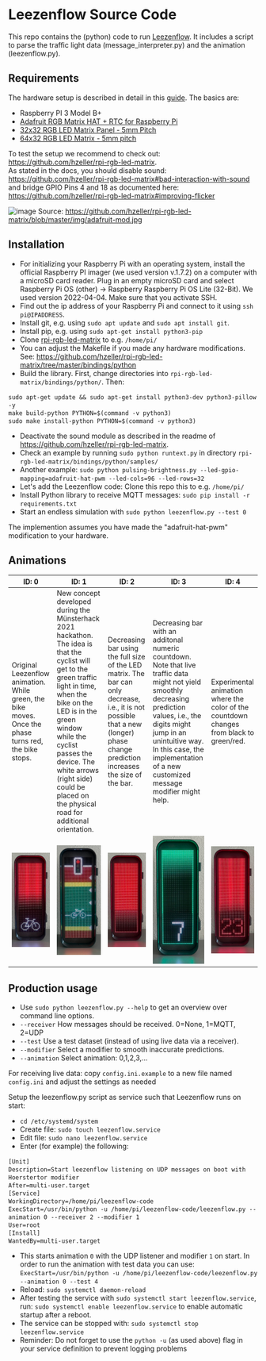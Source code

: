 # Leezenflow Source Code

This repo contains the (python) code to run [Leezenflow](https://github.com/bCyberGmbH/leezenflow-doku). It includes a script to parse the traffic light data (message_interpreter.py) and the animation (leezenflow.py).

## Requirements

The hardware setup is described in detail in this [guide](https://github.com/bCyberGmbH/leezenflow-doku/blob/main/case.md).
The basics are:
- Raspberry PI 3 Model B+
- [Adafruit RGB Matrix HAT + RTC for Raspberry Pi](https://www.adafruit.com/product/2345)
- [32x32 RGB LED Matrix Panel - 5mm Pitch](https://www.adafruit.com/product/2026)
- [64x32 RGB LED Matrix - 5mm pitch](https://www.adafruit.com/product/2277)

To test the setup we recommend to check out: https://github.com/hzeller/rpi-rgb-led-matrix. \
As stated in the docs, you should disable sound: https://github.com/hzeller/rpi-rgb-led-matrix#bad-interaction-with-sound
and bridge GPIO Pins 4 and 18 as documented here: https://github.com/hzeller/rpi-rgb-led-matrix#improving-flicker

![image](https://user-images.githubusercontent.com/66736282/131323333-051d12f2-3675-4559-b143-b1451a63ec5d.png)
Source: https://github.com/hzeller/rpi-rgb-led-matrix/blob/master/img/adafruit-mod.jpg

## Installation
- For initializing your Raspberry Pi with an operating system, install the official Raspberry PI imager (we used version v.1.7.2) on a computer with a microSD card reader. Plug in an empty microSD card and select Raspberry Pi OS (other) -> Raspberry Raspberry Pi OS Lite (32-Bit). We used version 2022-04-04. Make sure that you activate SSH.
- Find out the ip address of your Raspberry Pi and connect to it using `ssh pi@IPADDRESS`.
- Install git, e.g. using `sudo apt update` and `sudo apt install git`.
- Install pip, e.g. using `sudo apt-get install python3-pip`
- Clone [rpi-rgb-led-matrix](https://github.com/hzeller/rpi-rgb-led-matrix) to e.g. `/home/pi/`
- You can adjust the Makefile if you made any hardware modifications. See: https://github.com/hzeller/rpi-rgb-led-matrix/tree/master/bindings/python 
- Build the library. First, change directories into `rpi-rgb-led-matrix/bindings/python/`. Then:
```
sudo apt-get update && sudo apt-get install python3-dev python3-pillow -y
make build-python PYTHON=$(command -v python3)
sudo make install-python PYTHON=$(command -v python3)
```
- Deactivate the sound module as described in the readme of https://github.com/hzeller/rpi-rgb-led-matrix.
- Check an example by running `sudo python runtext.py` in directory `rpi-rgb-led-matrix/bindings/python/samples/`
- Another example: `sudo python pulsing-brightness.py --led-gpio-mapping=adafruit-hat-pwm --led-cols=96 --led-rows=32`
- Let's add the Leezenflow code: Clone this repo this to e.g. `/home/pi/`
- Install Python library to receive MQTT messages: `sudo pip install -r requirements.txt`
- Start an endless simulation with `sudo python leezenflow.py --test 0`

The implemention assumes you have made the "adafruit-hat-pwm" modification to your hardware.

## Animations
| ID: 0  | ID:  1  | ID: 2  | ID: 3 | ID: 4 |
| ------------- | ------------- | ------------- | ------------- | ------------- |
| Original Leezenflow animation. While green, the bike moves. Once the phase turns red, the bike stops. | New concept developed during the Münsterhack 2021 hackathon. The idea is that the cyclist will get to the green traffic light in time, when the bike on the LED is in the green window while the cyclist passes the device. The white arrows (right side) could be placed on the physical road for additional orientation. | Decreasing bar using the full size of the LED matrix. The bar can only decrease, i.e., it is not possible that a new (longer) phase change prediction increases the size of the bar. | Decreasing bar with an additonal numeric countdown. Note that live traffic data might not yield smoothly decreasing prediction values, i.e., the digits might jump in an unintuitive way. In this case, the implementation of a new customized message modifier might help. | Experimental animation where the color of the countdown changes from black to green/red. |
| <img src="animations/animation_original.jpg" style="width:120px;"> | <img src="animations/animation_mshack.jpg" style="width:120px;"> | <img src="animations/animation_bar.jpg" style="width:120px;"> | <img src="animations/animation_counter_white.jpg" style="width:120px;"> | <img src="animations/animation_counter_transition.jpg" style="width:120px;"> |

## Production usage

- Use `sudo python leezenflow.py --help` to get an overview over command line options.
- `--receiver` How messages should be received. 0=None, 1=MQTT, 2=UDP
- `--test` Use a test dataset (instead of using live data via a receiver).
- `--modifier` Select a modifier to smooth inaccurate predictions.
- `--animation` Select animation: 0,1,2,3,...

For receiving live data: copy `config.ini.example` to a new file named `config.ini` and adjust the settings as needed

Setup the leezenflow.py script as service such that Leezenflow runs on start:
- `cd /etc/systemd/system`
- Create file: `sudo touch leezenflow.service`
- Edit file: `sudo nano leezenflow.service`
- Enter (for example) the following:
```
[Unit]
Description=Start leezenflow listening on UDP messages on boot with Hoerstertor modifier
After=multi-user.target
[Service]
WorkingDirectory=/home/pi/leezenflow-code
ExecStart=/usr/bin/python -u /home/pi/leezenflow-code/leezenflow.py --animation 0 --receiver 2 --modifier 1
User=root
[Install]
WantedBy=multi-user.target
```
- This starts animation `0` with the UDP listener and modifier `1` on start. In order to run the animation with test data you can use:
`ExecStart=/usr/bin/python -u /home/pi/leezenflow-code/leezenflow.py --animation 0 --test 4`
- Reload: `sudo systemctl daemon-reload`
- After testing the service with `sudo systemctl start leezenflow.service`, run: `sudo systemctl enable leezenflow.service` to enable automatic startup after a reboot.
- The service can be stopped with: `sudo systemctl stop leezenflow.service`
- Reminder: Do not forget to use the `python -u` (as used above) flag in your service definition to prevent logging problems
